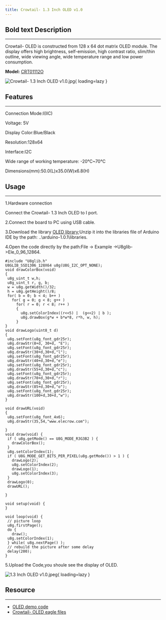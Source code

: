 ```yaml
---
title: Crowtail- 1.3 Inch OLED v1.0
---
```


## **Bold text** Description
------------------------

Crowtail- OLED is constructed from 128 x 64 dot matrix OLED module. The display offers high brightness, self-emission, high contrast ratio, slim/thin outline, wide viewing angle, wide temperature range and low power consumption.

**Model:** [CRT01112O](https://www.elecrow.com/crowtail-1-3-inch-oled.html)

![Crowtail- 1.3 Inch OLED v1.0.jpg](https://wiki.elecrow.com/images/thumb/d/d4/Crowtail-_1.3_Inch_OLED_v1.0.jpg/500px-Crowtail-_1.3_Inch_OLED_v1.0.jpg){ loading=lazy }

## Features
--------

Connection Mode:I(IIC)

Voltage: 5V

Display Color:Blue/Black

Resolution:128x64

Interface:I2C

Wide range of working temperature: -20°C~70°C

Dimensions(mm):50.0(L)x35.0(W)x6.8(H)

## Usage
-----

1.Hardware connection

Connect the Crowtail- 1.3 Inch OLED to I port.

2.Connect the board to PC using USB cable.

3.Download the library [OLED library](./files/U8glib-zip.md);Unzip it into the libraries file of Arduino IDE by the path: ..\\arduino-1.0.1\\libraries.

4.Open the code directly by the path:File -&gt; Example -&gt;U8glib-&gt;Ele\_0\_96\_12864.

```
#include "U8glib.h"
U8GLIB_SSD1306_128X64 u8g(U8G_I2C_OPT_NONE);	
void drawColorBox(void)
{
 u8g_uint_t w,h;
 u8g_uint_t r, g, b;
 w = u8g.getWidth()/32;
 h = u8g.getHeight()/8;
 for( b = 0; b < 4; b++ )
   for( g = 0; g < 8; g++ )
     for( r = 0; r < 8; r++ )
     {
       u8g.setColorIndex((r<<5) |  (g<<2) | b );
       u8g.drawBox(g*w + b*w*8, r*h, w, h);
     }
}
void drawLogo(uint8_t d)
{
 u8g.setFont(u8g_font_gdr25r);
 u8g.drawStr(8+d, 30+d, "E");
 u8g.setFont(u8g_font_gdr25r);
 u8g.drawStr(30+d,30+d,"l");
 u8g.setFont(u8g_font_gdr25r);
 u8g.drawStr(40+d,30+d,"e"); 
 u8g.setFont(u8g_font_gdr25r);
 u8g.drawStr(55+d,30+d,"c");
 u8g.setFont(u8g_font_gdr25r);
 u8g.drawStr(70+d,30+d,"r");
 u8g.setFont(u8g_font_gdr25r);
 u8g.drawStr(85+d,30+d,"o");
 u8g.setFont(u8g_font_gdr25r);
 u8g.drawStr(100+d,30+d,"w");
}

void drawURL(void)
{
 u8g.setFont(u8g_font_4x6);
 u8g.drawStr(35,54,"www.elecrow.com");

}
void draw(void) {
 if ( u8g.getMode() == U8G_MODE_R3G3B2 ) {
   drawColorBox();
 }
 u8g.setColorIndex(1);
 if ( U8G_MODE_GET_BITS_PER_PIXEL(u8g.getMode()) > 1 ) {
   drawLogo(2);
   u8g.setColorIndex(2);
   drawLogo(1);
   u8g.setColorIndex(3);
 }
 drawLogo(0);
 drawURL();
  
}

void setup(void) {
}

void loop(void) {
 // picture loop
 u8g.firstPage();  
 do {
   draw();
 u8g.setColorIndex(1);
 } while( u8g.nextPage() );  
 // rebuild the picture after some delay
 delay(200);  
}
```

5.Upload the Code,you shoule see the display of OLED.

![1.3 Inch OLED v1.0.jpeg](https://wiki.elecrow.com/images/thumb/7/73/1.3_Inch_OLED_v1.0.jpeg/600px-1.3_Inch_OLED_v1.0.jpeg){ loading=lazy }

## Resource
--------

- [OLED demo code](./files/U8glib-zip.md)
- [Crowtail- OLED eagle files](./files/Crowtail-OLED-eagle-files-zip.md)